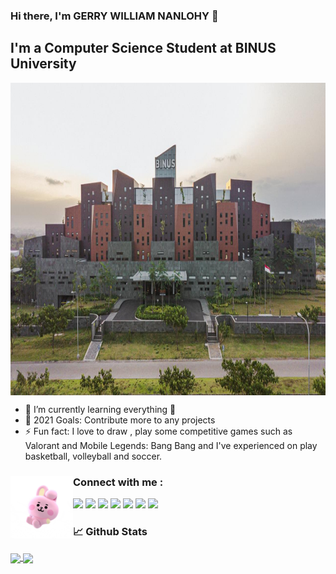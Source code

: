 ### Hi there, I'm GERRY WILLIAM NANLOHY 👋 
## I'm a Computer Science Student at BINUS University

<img align="center" src="https://github.com/GWENTzy/GWENTzy/blob/main/WhatsApp-Image-2020-09-24-at-3.47.58-PM-1.jpeg" height="500vh" width="800vw">

- 🌱 I’m currently learning everything 🤣
- 🥅 2021 Goals: Contribute more to any projects
- ⚡ Fun fact: I love to draw , play some competitive games such as Valorant and Mobile  Legends: Bang Bang and I've experienced on play basketball, volleyball and soccer. 

### Connect with me : <img align="left" src="https://github.com/GWENTzy/GWENTzy/blob/main/pinklove.gif" width="100px" height="100px">

[![](https://img.shields.io/badge/WhatsApp-25D366?style=for-the-badge&logo=whatsapp&logoColor=white)](https://wa.me/085236432452) [![](https://img.shields.io/badge/Gmail-D14836?style=for-the-badge&logo=gmail&logoColor=white)](mailto:nanlohygerry@gmail.com) [![](https://img.shields.io/badge/Microsoft_Outlook-0078D4?style=for-the-badge&logo=microsoft-outlook&logoColor=white)](mailto:gerry.nanlohy@binus.ac.id) [![](https://img.shields.io/badge/Instagram-E4405F?style=for-the-badge&logo=instagram&logoColor=white)](https://www.instagram.com/gerry_william__/) [![](https://img.shields.io/badge/LinkedIn-0077B5?style=for-the-badge&logo=linkedin&logoColor=white)](https://www.linkedin.com/in/gerry-william-nanlohy-7aa753195/) [![](https://img.shields.io/badge/YouTube-FF0000?style=for-the-badge&logo=youtube&logoColor=white)](https://www.youtube.com/channel/UC0xJuc_C5tlEf_Q6xoeiViQ) [![](https://img.shields.io/badge/linktree-39E09B?style=for-the-badge&logo=linktree&logoColor=white)](https://linktr.ee/GerryWilliamNanlohy)


### 📈 Github Stats

<a href="https://github.com/GWENTzy">
<img align="center" src="https://github-readme-stats.vercel.app/api?username=GWENTzy&layout=compact&langs_count=7&hide=html&bg_color=0D1117&text_color=c9d1d9&icon_color=ff3860&title_color=7957d5&hide_border=true"/>

<a href="https://github.com/GWENTzy">
<img align="center" src="https://github-readme-stats.vercel.app/api/top-langs/?username=GWENTzy&layout=compact&langs_count=7&hide=html&bg_color=0D1117&text_color=c9d1d9&icon_color=ff3860&title_color=7957d5&hide_border=true)"/>
</a>
